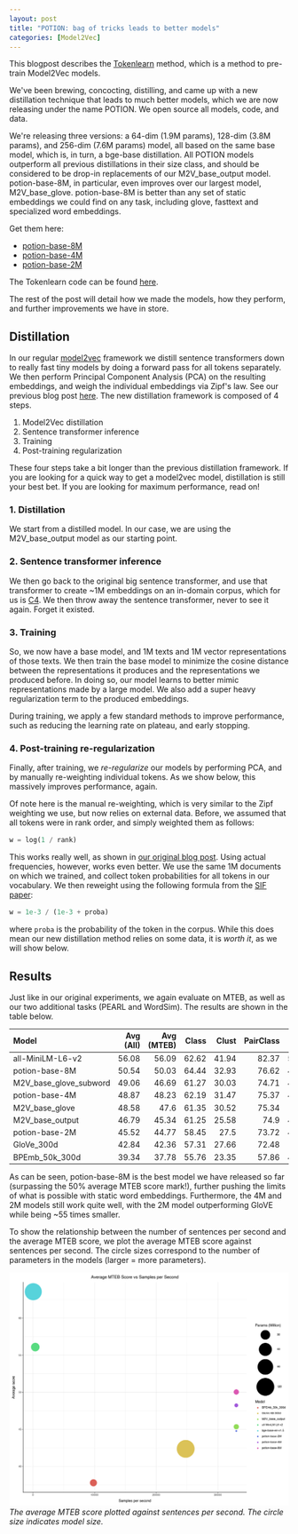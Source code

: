 ```yaml
---
layout: post
title: "POTION: bag of tricks leads to better models"
categories: [Model2Vec]
---
```


This blogpost describes the [Tokenlearn](https://github.com/MinishLab/tokenlearn) method, which is a method to pre-train Model2Vec models.


We've been brewing, concocting, distilling, and came up with a new distillation technique that leads to much better models, which we are now releasing under the name POTION. We open source all models, code, and data. 

We're releasing three versions: a 64-dim (1.9M params), 128-dim (3.8M params), and 256-dim (7.6M params) model, all based on the same base model, which is, in turn, a bge-base distillation. All POTION models outperform all previous distillations in their size class, and should be considered to be drop-in replacements of our M2V_base_output model. potion-base-8M, in particular, even improves over our largest model, M2V_base_glove. potion-base-8M is better than any set of static embeddings we could find on any task, including glove, fasttext and specialized word embeddings.

Get them here:
- [potion-base-8M](https://huggingface.co/MinishLab/potion-base-8M)
- [potion-base-4M](https://huggingface.co/MinishLab/potion-base-4M)
- [potion-base-2M](https://huggingface.co/MinishLab/potion-base-2M)

The Tokenlearn code can be found [here](https://github.com/MinishLab/tokenlearn).

The rest of the post will detail how we made the models, how they perform, and further improvements we have in store.

## Distillation

In our regular [model2vec](https://github.com/MinishLab/model2vec) framework we distill sentence transformers down to really fast tiny models by doing a forward pass for all tokens separately. We then perform Principal Component Analysis (PCA) on the resulting embeddings, and weigh the individual embeddings via Zipf's law. See our previous blog post [here](https://huggingface.co/blog/Pringled/model2vec). The new distillation framework is composed of 4 steps. 

1. Model2Vec distillation
2. Sentence transformer inference
3. Training
4. Post-training regularization

These four steps take a bit longer than the previous distillation framework. If you are looking for a quick way to get a model2vec model, distillation is still your best bet. If you are looking for maximum performance, read on!

### 1. Distillation

We start from a distilled model. In our case, we are using the M2V_base_output model as our starting point.

### 2. Sentence transformer inference

We then go back to the original big sentence transformer, and use that transformer to create ~1M embeddings on an in-domain corpus, which for us is [C4](https://huggingface.co/datasets/allenai/c4). We then throw away the sentence transformer, never to see it again. Forget it existed.

### 3. Training

So, we now have a base model, and 1M texts and 1M vector representations of those texts. We then train the base model to minimize the cosine distance between the representations it produces and the representations we produced before. In doing so, our model learns to better mimic representations made by a large model. We also add a super heavy regularization term to the produced embeddings.

During training, we apply a few standard methods to improve performance, such as reducing the learning rate on plateau, and early stopping. 

### 4. Post-training re-regularization

Finally, after training, we _re-regularize_ our models by performing PCA, and by manually re-weighting individual tokens. As we show below, this massively improves performance, again. 

Of note here is the manual re-weighting, which is very similar to the Zipf weighting we use, but now relies on external data. Before, we assumed that all tokens were in rank order, and simply weighted them as follows:

```python
w = log(1 / rank)
```

This works really well, as shown in [our original blog post](https://huggingface.co/blog/Pringled/model2vec). Using actual frequencies, however, works even better. We use the same 1M documents on which we trained, and collect token probabilities for all tokens in our vocabulary. We then reweight using the following formula from the [SIF paper](https://openreview.net/pdf?id=SyK00v5xx):

```python
w = 1e-3 / (1e-3 + proba)
```

where `proba` is the probability of the token in the corpus. While this does mean our new distillation method relies on some data, it is _worth it_, as we will show below.

## Results

Just like in our original experiments, we again evaluate on MTEB, as well as our two additional tasks (PEARL and WordSim). The results are shown in the table below.

| Model                  |   Avg (All) |   Avg (MTEB) |   Class |   Clust |   PairClass |   Rank |    Ret |    STS |    Sum |   Pearl |   WordSim |
|:-----------------------|------------:|-------------:|--------:|--------:|------------:|-------:|-------:|-------:|-------:|--------:|----------:|
| all-MiniLM-L6-v2        | 56.08     | 56.09      | 62.62  | 41.94  | 82.37     | 58.04  | 41.95  | 78.90  | 30.81  | 60.83  | 49.91   |
| potion-base-8M         |       50.54 |        50.03 |   64.44 |   32.93 |       76.62 |  49.73 |  31.71 |  73.24 |  29.28 |   53.54 |     50.75 |
| M2V_base_glove_subword |       49.06 |        46.69 |   61.27 |   30.03 |       74.71 |  49.15 |  27.16 |  69.09 |  30.08 |   56.82 |     57.99 |
| potion-base-4M         |       48.87 |        48.23 |   62.19 |   31.47 |       75.37 |  48.75 |  29.11 |  72.19 |  28.89 |   52.55 |     49.21 |
| M2V_base_glove         |       48.58 |        47.6  |   61.35 |   30.52 |       75.34 |  48.5  |  29.26 |  70.31 |  31.5  |   50.28 |     54.29 |
| M2V_base_output        |       46.79 |        45.34 |   61.25 |   25.58 |       74.9  |  47.63 |  26.14 |  68.58 |  29.2  |   54.02 |     49.18 |
| potion-base-2M         |       45.52 |        44.77 |   58.45 |   27.5  |       73.72 |  46.82 |  24.13 |  70.14 |  31.51 |   50.82 |     44.72 |
| GloVe_300d             |       42.84 |        42.36 |   57.31 |   27.66 |       72.48 |  43.3  |  22.78 |  61.9  |  28.81 |   45.65 |     43.05 |
| BPEmb_50k_300d         |       39.34 |        37.78 |   55.76 |   23.35 |       57.86 |  43.21 |  17.5  |  55.1  |  29.74 |   47.56 |     41.28 |

As can be seen, potion-base-8M is the best model we have released so far (surpassing the 50% average MTEB score mark!), further pushing the limits of what is possible with static word embeddings. Furthermore, the 4M and 2M models still work quite well, with the 2M model outperforming GloVE while being ~55 times smaller.

To show the relationship between the number of sentences per second and the average MTEB score, we plot the average MTEB score against sentences per second. The circle sizes correspond to the number of parameters in the models (larger = more parameters).

![SpeedvsAccuracy](/images/post_tokenlearn/speed_vs_mteb_score_v2.png) 
*The average MTEB score plotted against sentences per second. The circle size indicates model size.*
